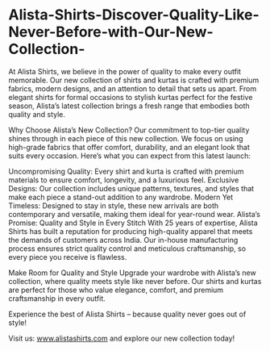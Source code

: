 # Alista-Shirts-Discover-Quality-Like-Never-Before-with-Our-New-Collection-
At Alista Shirts, we believe in the power of quality to make every outfit memorable. Our new collection of shirts and kurtas is crafted with premium fabrics, modern designs, and an attention to detail that sets us apart. From elegant shirts for formal occasions to stylish kurtas perfect for the festive season, Alista’s latest collection brings a fresh range that embodies both quality and style.

Why Choose Alista’s New Collection?
Our commitment to top-tier quality shines through in each piece of this new collection. We focus on using high-grade fabrics that offer comfort, durability, and an elegant look that suits every occasion. Here’s what you can expect from this latest launch:

Uncompromising Quality: Every shirt and kurta is crafted with premium materials to ensure comfort, longevity, and a luxurious feel.
Exclusive Designs: Our collection includes unique patterns, textures, and styles that make each piece a stand-out addition to any wardrobe.
Modern Yet Timeless: Designed to stay in style, these new arrivals are both contemporary and versatile, making them ideal for year-round wear.
Alista’s Promise: Quality and Style in Every Stitch
With 25 years of expertise, Alista Shirts has built a reputation for producing high-quality apparel that meets the demands of customers across India. Our in-house manufacturing process ensures strict quality control and meticulous craftsmanship, so every piece you receive is flawless.

Make Room for Quality and Style
Upgrade your wardrobe with Alista’s new collection, where quality meets style like never before. Our shirts and kurtas are perfect for those who value elegance, comfort, and premium craftsmanship in every outfit.

Experience the best of Alista Shirts – because quality never goes out of style!

Visit us: www.alistashirts.com and explore our new collection today!
